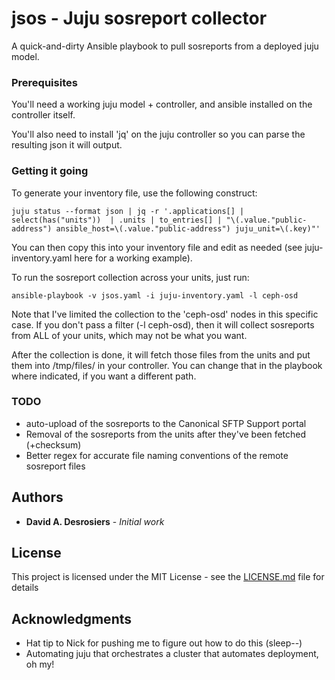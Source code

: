 # jsos - Juju sosreport collector

A quick-and-dirty Ansible playbook to pull sosreports from a deployed juju model. 

### Prerequisites

You'll need a working juju model + controller, and ansible installed on the controller itself. 

You'll also need to install 'jq' on the juju controller so you can parse the resulting json it will output. 

### Getting it going

To generate your inventory file, use the following construct: 

```
juju status --format json | jq -r '.applications[] | select(has("units"))  | .units | to_entries[] | "\(.value."public-address") ansible_host=\(.value."public-address") juju_unit=\(.key)"'
```

You can then copy this into your inventory file and edit as needed (see juju-inventory.yaml here for a working example). 

To run the sosreport collection across your units, just run: 

```
ansible-playbook -v jsos.yaml -i juju-inventory.yaml -l ceph-osd
```

Note that I've limited the collection to the 'ceph-osd' nodes in this specific case. If you don't pass a filter (-l ceph-osd), then it will collect sosreports from ALL of your units, which may not be what you want. 

After the collection is done, it will fetch those files from the units and put them into /tmp/files/ in your controller. You can change that in the playbook where indicated, if you want a different path. 

### TODO

- auto-upload of the sosreports to the Canonical SFTP Support portal
- Removal of the sosreports from the units after they've been fetched (+checksum) 
- Better regex for accurate file naming conventions of the remote sosreport files

## Authors

* **David A. Desrosiers** - *Initial work*

## License

This project is licensed under the MIT License - see the [LICENSE.md](LICENSE.md) file for details

## Acknowledgments

* Hat tip to Nick for pushing me to figure out how to do this (sleep--) 
* Automating juju that orchestrates a cluster that automates deployment, oh my! 

